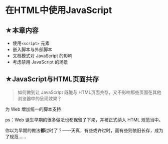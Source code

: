 # 在HTML中使用JavaScript

## ★本章内容

- 使用`<script>` 元素
- 嵌入脚本与外部脚本
- 文档模式对 JavaScript 的影响
- 考虑禁用 JavaScript 的场景

## ★JavaScript与HTML页面共存

> 如何做到让 JavaScript 既能与 HTML页面共存，又不影响那些页面在其他浏览器中的呈现效果？

为 Web 增加统一的脚本支持

ps：Web 诞生早期的很多做法也都保留了下来，并被正式纳入 HTML 规范当中。

你以为早期的做法**都**过时了？——天真，有些或许过时，而有些则依旧长存，成为了规范……



